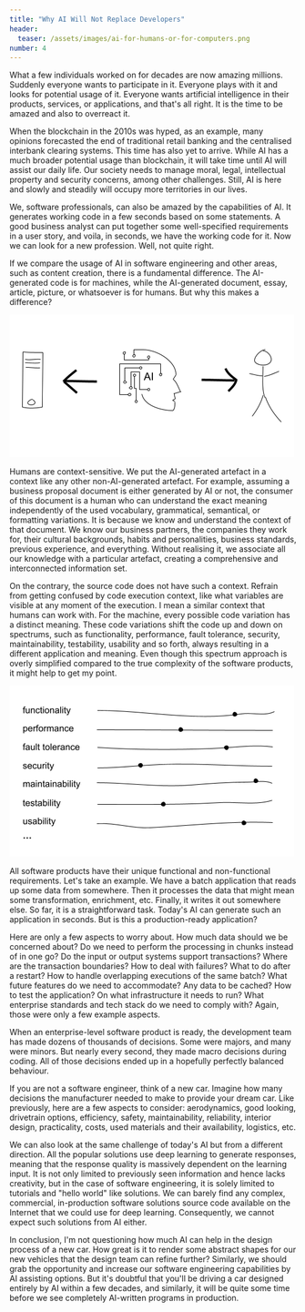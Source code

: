 ```yaml
---
title: "Why AI Will Not Replace Developers"
header:
  teaser: /assets/images/ai-for-humans-or-for-computers.png
number: 4
---
```

What a few individuals worked on for decades are now amazing millions. Suddenly everyone wants to participate in it. Everyone plays with it and looks for potential usage of it. Everyone wants artificial intelligence in their products, services, or applications, and that's all right. It is the time to be amazed and also to overreact it.

When the blockchain in the 2010s was hyped, as an example, many opinions forecasted the end of traditional retail banking and the centralised interbank clearing systems. This time has also yet to arrive. While AI has a much broader potential usage than blockchain, it will take time until AI will assist our daily life. Our society needs to manage moral,  legal, intellectual property and security concerns, among other challenges. Still, AI is here and slowly and steadily will occupy more territories in our lives.

We, software professionals, can also be amazed by the capabilities of AI. It generates working code in a few seconds based on some statements. A good business analyst can put together some well-specified requirements in a user story, and voila, in seconds, we have the working code for it. Now we can look for a new profession. Well, not quite right.

If we compare the usage of AI in software engineering and other areas, such as content creation, there is a fundamental difference. The AI-generated code is for machines, while the AI-generated document, essay, article, picture, or whatsoever is for humans. But why this makes a difference?

![](/assets/images/ai-for-humans-or-for-computers.png)

Humans are context-sensitive. We put the AI-generated artefact in a context like any other non-AI-generated artefact. For example, assuming a business proposal document is either generated by AI or not, the consumer of this document is a human who can understand the exact meaning independently of the used vocabulary, grammatical, semantical, or formatting variations. It is because we know and understand the context of that document. We know our business partners, the companies they work for, their cultural backgrounds, habits and personalities, business standards, previous experience, and everything. Without realising it, we associate all our knowledge with a particular artefact, creating a comprehensive and interconnected information set.

On the contrary, the source code does not have such a context. Refrain from getting confused by code execution context, like what variables are visible at any moment of the execution. I mean a similar context that humans can work with. For the machine, every possible code variation has a distinct meaning. These code variations shift the code up and down on spectrums, such as functionality, performance, fault tolerance, security, maintainability, testability, usability and so forth, always resulting in a different application and meaning. Even though this spectrum approach is overly simplified compared to the true complexity of the software products, it might help to get my point.

![](/assets/images/ai-spectrums-of-softwares.png)

All software products have their unique functional and non-functional requirements. Let's take an example. We have a batch application that reads up some data from somewhere. Then it processes the data that might mean some transformation, enrichment, etc. Finally, it writes it out somewhere else. So far, it is a straightforward task. Today's AI can generate such an application in seconds. But is this a production-ready application?

Here are only a few aspects to worry about. How much data should we be concerned about? Do we need to perform the processing in chunks instead of in one go? Do the input or output systems support transactions? Where are the transaction boundaries? How to deal with failures? What to do after a restart? How to handle overlapping executions of the same batch? What future features do we need to accommodate? Any data to be cached? How to test the application? On what infrastructure it needs to run? What enterprise standards and tech stack do we need to comply with? Again, those were only a few example aspects.

When an enterprise-level software product is ready, the development team has made dozens of thousands of decisions. Some were majors, and many were minors. But nearly every second, they made macro decisions during coding. All of those decisions ended up in a hopefully perfectly balanced behaviour.

If you are not a software engineer, think of a new car. Imagine how many decisions the manufacturer needed to make to provide your dream car. Like previously, here are a few aspects to consider: aerodynamics, good looking, drivetrain options, efficiency, safety, maintainability, reliability, interior design, practicality, costs, used materials and their availability, logistics, etc.

We can also look at the same challenge of today's AI but from a different direction. All the popular solutions use deep learning to generate responses, meaning that the response quality is massively dependent on the learning input. It is not only limited to previously seen information and hence lacks creativity, but in the case of software engineering, it is solely limited to tutorials and "hello world" like solutions. We can barely find any complex, commercial, in-production software solutions source code available on the Internet that we could use for deep learning. Consequently, we cannot expect such solutions from AI either.

In conclusion, I'm not questioning how much AI can help in the design process of a new car. How great is it to render some abstract shapes for our new vehicles that the design team can refine further? Similarly, we should grab the opportunity and increase our software engineering capabilities by AI assisting options. But it's doubtful that you'll be driving a car designed entirely by AI within a few decades, and similarly, it will be quite some time before we see completely AI-written programs in production.
